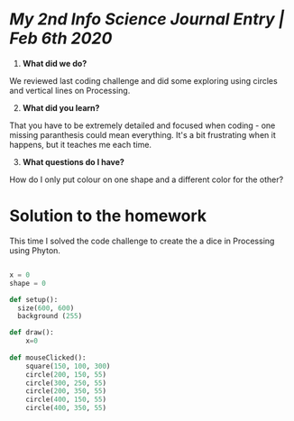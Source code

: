 # *My 2nd Info Science Journal Entry | Feb 6th 2020*

1. **What did we do?**

We reviewed last coding challenge and did some exploring using circles and vertical lines on Processing.

2. **What did you learn?**

That you have to be extremely detailed and focused when coding - one missing paranthesis could mean everything. It's a bit frustrating when it happens, but it teaches me each time.

3. **What questions do I have?**

How do I only put colour on one shape and a different color for the other?

# Solution to the homework 

This time I solved the code challenge to create the a dice in Processing using Phyton.

```.py

x = 0
shape = 0

def setup():
  size(600, 600)
  background (255)

def draw():
    x=0
    
def mouseClicked():
    square(150, 100, 300)
    circle(200, 150, 55)
    circle(300, 250, 55)
    circle(200, 350, 55)
    circle(400, 150, 55)
    circle(400, 350, 55)
    
```

